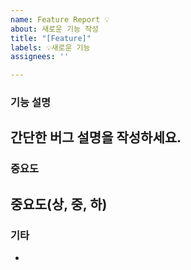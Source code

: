 ```yaml
---
name: Feature Report 💡
about: 새로운 기능 작성
title: "[Feature]"
labels: 💡새로운 기능
assignees: ''

---
```


### 기능 설명
간단한 버그 설명을 작성하세요.
 - 

### 중요도
중요도(상, 중, 하)
 - 

### 기타
 - 

